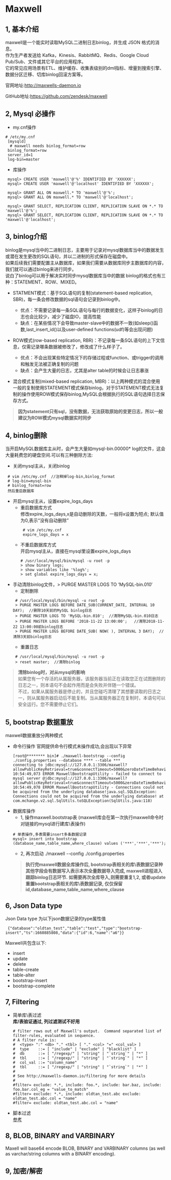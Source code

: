 
# **Maxwell**

## 1, 基本介绍 
  maxwell是一个能实时读取MySQL二进制日志binlog，并生成 JSON 格式的消息。    
  作为生产者发送给 Kafka，Kinesis、RabbitMQ、Redis、Google Cloud Pub/Sub、文件或其它平台的应用程序。  
  它的常见应用场景有ETL、维护缓存、收集表级别的dml指标、增量到搜索引擎、数据分区迁移、切库binlog回滚方案等。   
  
  官网地址:http://maxwells-daemon.io  
  
  GitHub地址:https://github.com/zendesk/maxwell
  
## 2, Mysql 必操作
 - my.cnf操作 
  ```
  # /etc/my.cnf
   [mysqld]
    # maxwell needs binlog_format=row
   binlog_format=row
   server_id=1 
   log-bin=master
  ```
 - 库操作
  ```
   mysql> CREATE USER 'maxwell'@'%' IDENTIFIED BY 'XXXXXX';
   mysql> CREATE USER 'maxwell'@'localhost' IDENTIFIED BY 'XXXXXX';

   mysql> GRANT ALL ON maxwell.* TO 'maxwell'@'%';
   mysql> GRANT ALL ON maxwell.* TO 'maxwell'@'localhost';

   mysql> GRANT SELECT, REPLICATION CLIENT, REPLICATION SLAVE ON *.* TO 'maxwell'@'%';
   mysql> GRANT SELECT, REPLICATION CLIENT, REPLICATION SLAVE ON *.* TO 'maxwell'@'localhost';
  ```
  
## 3, binlog介绍
  binlog是mysql当中的二进制日志，主要用于记录对mysql数据库当中的数据发生或潜在发生更改的SQL语句，并以二进制的形式保存在磁盘中。  
  如果后续我们需要配置主从数据库，如果我们需要从数据库同步主数据库的内容，我们就可以通过binlog来进行同步。   
  说白了binlog可以用于解决实时同步mysql数据库当中的数据 binlog的格式也有三种：STATEMENT、ROW、MIXED。 
  
  - STATMENT模式：基于SQL语句的复制(statement-based replication, SBR)，每一条会修改数据的sql语句会记录到binlog中。  
    - 优点：不需要记录每一条SQL语句与每行的数据变化，这样子binlog的日志也会比较少，减少了磁盘IO，提高性能  
    - 缺点：在某些情况下会导致master-slave中的数据不一致(如sleep()函数,last_insert_id()以及user-defined functions(udf)等会出现问题)  
  
  - ROW模式(row-based replication, RBR)：不记录每一条SQL语句的上下文信息，仅需记录哪条数据被修改了，修改成了什么样子了。
    - 优点：不会出现某些特定情况下的存储过程或function、或trigger的调用和触发无法被正确复制的问题
    - 缺点：会产生大量的日志，尤其是alter table的时候会让日志暴涨
  
  - 混合模式复制(mixed-based replication, MBR)：以上两种模式的混合使用  
    一般的复制使用STATEMENT模式保存binlog，对于STATEMENT模式无法复制的操作使用ROW模式保存binlog,MySQL会根据执行的SQL语句选择日志保存方式。
 
  > **因为statement只有sql，没有数据，无法获取原始的变更日志，所以一般建议为ROW模式mysql数据实时同步**

## 4, binlog删除
  当开启MySQL数据库主从时，会产生大量如mysql-bin.00000* log的文件，这会大量耗费您的硬盘空间.可以有三种删除方法:
  - 关闭mysql主从，关闭binlog  
  ```
   # vim /etc/my.cnf  //注释掉log-bin,binlog_format
   # log-bin=mysql-bin
   # binlog_format=row
   然后重启数据库
  ```
  - 开启mysql主从，设置expire_logs_days
    - 重启数据库方式  
      修改expire_logs_days,x是自动删除的天数，一般将x设置为短点; 默认值为0,表示“没有自动删除”
      ```
       # vim /etc/my.cnf
       expire_logs_days = x  
      ```
    - 不重启数据库方式  
      开启mysql主从，直接在mysql里设置expire_logs_days 
      ```
      # /usr/local/mysql/bin/mysql -u root -p
      > show binary logs;
      > show variables like '%log%';
      > set global expire_logs_days = x;
      ```
  - 手动清除binlog文件，> PURGE MASTER LOGS TO ‘MySQL-bin.010′
    - 定制删除 
     ```
      # /usr/local/mysql/bin/mysql -u root -p
      > PURGE MASTER LOGS BEFORE DATE_SUB(CURRENT_DATE, INTERVAL 10 DAY);  //删除10天前的MySQL binlog日志
      > PURGE MASTER LOGS TO 'MySQL-bin.010';  //清除MySQL-bin.010日志
      > PURGE MASTER LOGS BEFORE '2018-11-22 13:00:00';   //清除2018-11-22 13:00:00前binlog日志
      > PURGE MASTER LOGS BEFORE DATE_SUB( NOW( ), INTERVAL 3 DAY);  //清除3天前binlog日志
     ```
    - 重置日志 
     ```
      # /usr/local/mysql/bin/mysql -u root -p
      > reset master;  //清除binlog
     ```
     
 > **清除binlog时，对从mysql的影响**  
 > 如果您有一个存活的从属服务器，该服务器当前正在读取您正在试图删除的日志之一，则本语句不会起作用而是会失败并伴随一个错误。  
 > 不过，如果从属服务器是停止的，并且您碰巧清理了其想要读取的日志之一，则从属服务器启动后不能复制。当从属服务器正在复制时，本语句可以安全运行。您不需要停止它们。 
  

 ## 5, bootstrap 数据重放  
   maxwell数据重放分两种模式  
   - 命令行操作
     官网提供命令行模式未操作成功,会出现以下异常
     ```
     [root@******** bin]# ./maxwell-bootstrap --config ./config.properties --database **** --table ***
     connecting to jdbc:mysql://127.0.0.1:3306/maxwell?allowPublicKeyRetrieval=true&connectTimeout=5000&zeroDateTimeBehavior=convertToNull
     10:54:49,073 ERROR MaxwellBootstrapUtility - failed to connect to mysql server @jdbc:mysql://127.0.0.1:3306/maxwell?   allowPublicKeyRetrieval=true&connectTimeout=5000&zeroDateTimeBehavior=convertToNull
     10:54:49,078 ERROR MaxwellBootstrapUtility - Connections could not be acquired from the underlying database!java.sql.SQLException: Connections could not be acquired from the underlying database! at com.mchange.v2.sql.SqlUtils.toSQLException(SqlUtils.java:118)
     ```  
   - 数据库操作
     - 1, 操作maxwell.bootstrap表 (maxwell库会在第一次执行maxwell命令时对链接的mysql进行建库\表操作)
      ```   
      # 单表操作,多表需要insert多条数据记录
      mysql> insert into bootstrap (database_name,table_name,where_clause) values ('***','***','***');
     ```
     - 2, 再次启动 ./maxwell --config ./config.properties
     > **执行完maxwell数据全库操作后, bootstrap表相关的库\表数据记录种其他字段会有数据写入表示本次全量数据导入完成, maxwell进程进入跟踪binlog日志环节.**
     > **如需要再次全库导入,则需要重复1,2, 或者update重置bootstrap表相关的库\表数据记录, 仅仅保留id,database_name,table_name,where_clause**

 ## 6, Json Data type 
   Json Data type 为以下json数据记录的type属性值
   ```
    {"database":"oldtan_test","table":"test","type":"bootstrap-insert","ts":1660885808,"data":{"id":6,"name":"a6"}}
   ``` 
   Maxwell共包含以下:  
   - insert  
   - update  
   - delete  
   - table-create  
   - table-alter  
   - bootstrap-insert  
   - bootstrap-complete  
    
 ## 7, Filtering  
   - 简单库\表过滤  
     **库/表验证通过, 列过滤测试不好用**
     ```
     # filter rows out of Maxwell's output.  Command separated list of filter-rules, evaluated in sequence.
     # A filter rule is:
     #  <type> ":" <db> "." <tbl> [ "." <col> "=" <col_val> ]
     #  type    ::= [ "include" | "exclude" | "blacklist" ]
     #  db      ::= [ "/regexp/" | "string" | "`string`" | "*" ]
     #  tbl     ::= [ "/regexp/" | "string" | "`string`" | "*" ]
     #  col_val ::= "column_name"
     #  tbl     ::= [ "/regexp/" | "string" | "`string`" | "*" ]
     #
     # See http://maxwells-daemon.io/filtering for more details
     #
     #filter= exclude: *.*, include: foo.*, include: bar.baz, include: foo.bar.col_eg = "value_to_match"
     #filter= exclude: *.*, include: oldtan_test.abc exclude: oldtan_test.abc.col = "name"
     #filter= exclude: oldtan_test.abc.col = "name"
     ```
   - 脚本过滤   
    [参考](https://github.com/zendesk/maxwell/blob/master/src/example/filter.js)
    
 ## 8, BLOB, BINARY and VARBINARY      
   Maxell will base64 encode BLOB, BINARY and VARBINARY columns (as well as varchar/string columns with a BINARY encoding).
   
 ## 9, 加密/解密    
   
   
